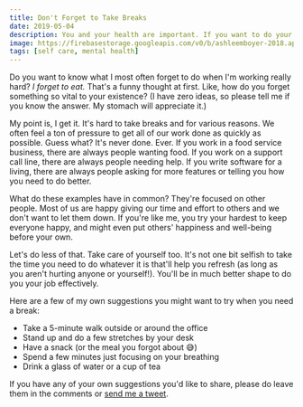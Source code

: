 ```yaml
---
title: Don't Forget to Take Breaks
date: 2019-05-04
description: You and your health are important. If you want to do your job effectively, make sure you're taking breaks.
image: https://firebasestorage.googleapis.com/v0/b/ashleemboyer-2018.appspot.com/o/images%2Fbreaks.jpg?alt=media&token=c7014483-5733-4088-9d89-dc07733f3e59
tags: [self care, mental health]
---
```


Do you want to know what I most often forget to do when I'm working really hard? _I forget to eat._ That's a funny thought at first. Like, how do you forget something so vital to your existence? (I have zero ideas, so please tell me if you know the answer. My stomach will appreciate it.)

My point is, I get it. It's hard to take breaks and for various reasons. We often feel a ton of pressure to get all of our work done as quickly as possible. Guess what? It's never done. Ever. If you work in a food service business, there are always people wanting food. If you work on a support call line, there are always people needing help. If you write software for a living, there are always people asking for more features or telling you how you need to do better.

What do these examples have in common? They're focused on other people. Most of us are happy giving our time and effort to others and we don't want to let them down. If you're like me, you try your hardest to keep everyone happy, and might even put others' happiness and well-being before your own.

Let's do less of that. Take care of yourself too. It's not one bit selfish to take the time you need to do whatever it is that'll help you refresh (as long as you aren't hurting anyone or yourself!). You'll be in much better shape to do you your job effectively.

Here are a few of my own suggestions you might want to try when you need a break:

- Take a 5-minute walk outside or around the office
- Stand up and do a few stretches by your desk
- Have a snack (or the meal you forgot about 😅)
- Spend a few minutes just focusing on your breathing
- Drink a glass of water or a cup of tea

If you have any of your own suggestions you'd like to share, please do leave them in the comments or [send me a tweet](https://twitter.com/ashleemboyer).
